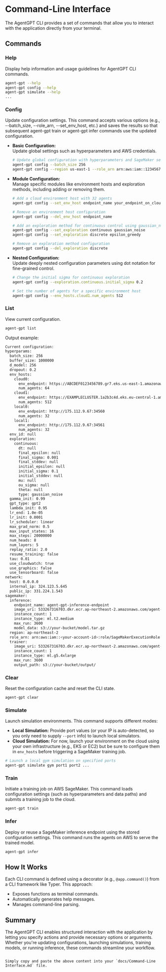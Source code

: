 
# Command-Line Interface

The AgentGPT CLI provides a set of commands that allow you to interact with the application directly from your terminal.

## Commands

### Help
Display help information and usage guidelines for AgentGPT CLI commands.
```bash
agent-gpt --help
agent-gpt config --help
agent-gpt simulate --help
...
```

### Config
Update configuration settings. This command accepts various options (e.g., --batch_size, --role_arn, --set_env_host, etc.) and saves the results so that subsequent agent-gpt train or agent-gpt infer commands use the updated configuration.

- **Basic Configuration:**  
  Update global settings such as hyperparameters and AWS credentials.
  ```bash
  # Update global configuration with hyperparameters and SageMaker settings
  agent-gpt config --batch_size 256
  agent-gpt config --region us-east-1 --role_arn arn:aws:iam::123456789012:role/AgentGPTSageMakerRole
  ```

- **Module Configuration:**  
  Manage specific modules like environment hosts and exploration methods, including adding or removing them.
  ```bash
  # Add a cloud environment host with 32 agents
  agent-gpt config --set_env_host endpoint_name your_endpoint_on_cloud 32
  ```

  ```bash
  # Remove an environment host configuration
  agent-gpt config --del_env_host endpoint_name
  ```

  ```bash
  # Add an exploration method for continuous control using gaussian_noise
  agent-gpt config --set_exploration continuous gaussian_noise
  agent-gpt config --set_exploration discrete epsilon_greedy
  ```

  ```bash
  # Remove an exploration method configuration
  agent-gpt config --del_exploration discrete
  ```

- **Nested Configuration:**  
  Update deeply nested configuration parameters using dot notation for fine-grained control.
  ```bash
  # Change the initial sigma for continuous exploration
  agent-gpt config --exploration.continuous.initial_sigma 0.2 
  ```

  ```bash
  # Set the number of agents for a specific environment host
  agent-gpt config --env_hosts.cloud1.num_agents 512
  ```

### List
View current configuration.
```bash
agent-gpt list
```
Output example:
```bash
Current configuration:
hyperparams:
  batch_size: 256
  buffer_size: 1000000
  d_model: 256
  dropout: 0.2
  env_hosts:
    cloud0:
      env_endpoint: https://ABCDEF0123456789.gr7.eks.us-east-1.amazonaws.com
      num_agents: 64
    cloud1:
      env_endpoint: https://EXAMPLECLUSTER.1a2b3c4d.eks.eu-central-1.amazonaws.com
      num_agents: 512
    local0:
      env_endpoint: http://175.112.9.67:34560
      num_agents: 32
    local1:
      env_endpoint: http://175.112.9.67:34561
      num_agents: 32
  env_id: null
  exploration:
    continuous:
      dt: null
      final_epsilon: null
      final_sigma: 0.001
      final_stddev: null
      initial_epsilon: null
      initial_sigma: 0.1
      initial_stddev: null
      mu: null
      ou_sigma: null
      theta: null
      type: gaussian_noise
  gamma_init: 0.99
  gpt_type: gpt2
  lambda_init: 0.95
  lr_end: 1.0e-05
  lr_init: 0.0001
  lr_scheduler: linear
  max_grad_norm: 0.5
  max_input_states: 16
  max_steps: 20000000
  num_heads: 8
  num_layers: 5
  replay_ratio: 2.0
  resume_training: false
  tau: 0.01
  use_cloudwatch: true
  use_graphics: false
  use_tensorboard: false
network:
  host: 0.0.0.0
  internal_ip: 324.123.5.645
  public_ip: 331.224.1.543
sagemaker:
  inference:
    endpoint_name: agent-gpt-inference-endpoint
    image_uri: 533267316703.dkr.ecr.ap-northeast-2.amazonaws.com/agent-gpt-inference:latest
    instance_count: 1
    instance_type: ml.t2.medium
    max_run: 3600
    model_data: s3://your-bucket/model.tar.gz
  region: ap-northeast-2
  role_arn: arn:aws:iam::<your-account-id>:role/SageMakerExecutionRole
  trainer:
    image_uri: 533267316703.dkr.ecr.ap-northeast-2.amazonaws.com/agent-gpt-trainer:latest
    instance_count: 1
    instance_type: ml.g5.4xlarge
    max_run: 3600
    output_path: s3://your-bucket/output/
```

### Clear
Reset the configuration cache and reset the CLI state.
```bash
agent-gpt clear
```

### Simulate
Launch simulation environments. This command supports different modes:
- **Local Simulation:** Provide port values (or your IP is auto-detected, so you only need to supply `--port` info) to launch local simulators.
- **Cloud Simulation:** For now, launch your environment on the cloud using your own infrastructure (e.g., EKS or EC2) but be sure to configure them in `env_hosts` before triggering a SageMaker training job.

```bash
# Launch a local gym simulation on specified ports
agent-gpt simulate gym port1 port2 ...
```

### Train
Initiate a training job on AWS SageMaker. This command loads configuration settings (such as hyperparameters and data paths) and submits a training job to the cloud.

```bash
agent-gpt train
```

### Infer
Deploy or reuse a SageMaker inference endpoint using the stored configuration settings. This command runs the agents on AWS to serve the trained model.

```bash
agent-gpt infer
```

## How It Works

Each CLI command is defined using a decorator (e.g., `@app.command()`) from a CLI framework like Typer. This approach:
- Exposes functions as terminal commands.
- Automatically generates help messages.
- Manages command-line parsing.

## Summary

The AgentGPT CLI enables structured interaction with the application by letting you specify actions and provide necessary options or arguments. Whether you're updating configurations, launching simulations, training models, or running inference, these commands streamline your workflow.

```

Simply copy and paste the above content into your `docs/Command-Line Interface.md` file.

